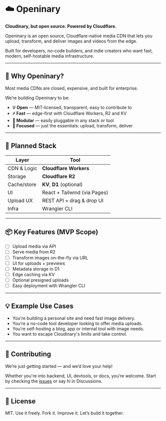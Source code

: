 # ☁️ Openinary

**Cloudinary, but open source. Powered by Cloudflare.**

Openinary is an open source, Cloudflare-native media CDN that lets you upload, transform, and deliver images and videos from the edge.

Built for developers, no-code builders, and indie creators who want fast, modern, self-hostable media infrastructure.

---

## 🚀 Why Openinary?

Most media CDNs are closed, expensive, and built for enterprise.

We’re building Openinary to be:

- **💡 Open** — MIT-licensed, transparent, easy to contribute to
- **⚡ Fast** — edge-first with Cloudflare Workers, R2 and KV
- **🧩 Modular** — easily pluggable in any stack or tool
- **🎯 Focused** — just the essentials: upload, transform, deliver

---

## 🔧 Planned Stack

| Layer       | Tool                         |
| ----------- | ---------------------------- |
| CDN & Logic | **Cloudflare Workers**       |
| Storage     | **Cloudflare R2**            |
| Cache/store | **KV**, **D1** (optional)    |
| UI          | React + Tailwind (via Pages) |
| Upload UX   | REST API + drag & drop UI    |
| Infra       | Wrangler CLI                 |

---

## 📦 Key Features (MVP Scope)

- [ ] Upload media via API
- [ ] Serve media from R2
- [ ] Transform images on-the-fly via URL
- [ ] UI for uploads + previews
- [ ] Metadata storage in D1
- [ ] Edge caching via KV
- [ ] Optional presigned uploads
- [ ] Easy deployment with Wrangler CLI

---

## 💡 Example Use Cases

- You’re building a personal site and need fast image delivery.
- You’re a no-code tool developer looking to offer media uploads.
- You’re self-hosting a blog, app or internal tool with image needs.
- You want to escape Cloudinary's limits and take control.

---

## 🤝 Contributing

We’re just getting started — and we’d love your help!

Whether you're into backend, UI, devtools, or docs, you’re welcome.
Start by checking the [issues](https://github.com/openinary/openinary/issues) or say hi in Discussions.

---

## 📄 License

MIT. Use it freely. Fork it. Improve it. Let’s build it together.
